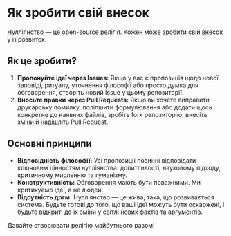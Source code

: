 # Як зробити свій внесок

Нулліянство — це open-source релігія. Кожен може зробити свій внесок у її розвиток.

## Як це зробити?

1. **Пропонуйте ідеї через Issues:** Якщо у вас є пропозиція щодо нової заповіді, ритуалу, уточнення філософії або просто думка для обговорення, створіть новий Issue у цьому репозиторії.  
2. **Вносьте правки через Pull Requests:** Якщо ви хочете виправити друкарську помилку, поліпшити формулювання або додати щось конкретне до наявних файлів, зробіть fork репозиторію, внесіть зміни й надішліть Pull Request.

## Основні принципи

- **Відповідність філософії:** Усі пропозиції повинні відповідати ключовим цінностям нулліянства: допитливості, науковому підходу, критичному мисленню та гуманізму.  
- **Конструктивність:** Обговорення мають бути поважними. Ми критикуємо ідеї, а не людей.  
- **Відсутність догм:** Нулліянство — це жива, така, що розвивається система. Будьте готові до того, що ваші ідеї можуть бути оскаржені, і будьте відкриті до їх зміни у світлі нових фактів та аргументів.

Давайте створювати релігію майбутнього разом!